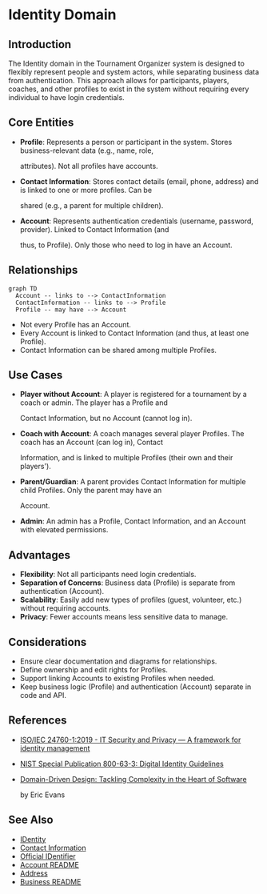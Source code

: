 # Identity Domain

## Introduction

The Identity domain in the Tournament Organizer system is designed to flexibly represent people and system actors, while
separating business data from authentication. This approach allows for participants, players, coaches, and other
profiles to exist in the system without requiring every individual to have login credentials.

## Core Entities

- **Profile**: Represents a person or participant in the system. Stores business-relevant data (e.g., name, role,

  attributes). Not all profiles have accounts.

- **Contact Information**: Stores contact details (email, phone, address) and is linked to one or more profiles. Can be

  shared (e.g., a parent for multiple children).

- **Account**: Represents authentication credentials (username, password, provider). Linked to Contact Information (and

  thus, to Profile). Only those who need to log in have an Account.

## Relationships

```mermaid
graph TD
  Account -- links to --> ContactInformation
  ContactInformation -- links to --> Profile
  Profile -- may have --> Account
```

- Not every Profile has an Account.
- Every Account is linked to Contact Information (and thus, at least one Profile).
- Contact Information can be shared among multiple Profiles.

## Use Cases

- **Player without Account**: A player is registered for a tournament by a coach or admin. The player has a Profile and

  Contact Information, but no Account (cannot log in).

- **Coach with Account**: A coach manages several player Profiles. The coach has an Account (can log in), Contact

  Information, and is linked to multiple Profiles (their own and their players').

- **Parent/Guardian**: A parent provides Contact Information for multiple child Profiles. Only the parent may have an

  Account.

- **Admin**: An admin has a Profile, Contact Information, and an Account with elevated permissions.

## Advantages

- **Flexibility**: Not all participants need login credentials.
- **Separation of Concerns**: Business data (Profile) is separate from authentication (Account).
- **Scalability**: Easily add new types of profiles (guest, volunteer, etc.) without requiring accounts.
- **Privacy**: Fewer accounts means less sensitive data to manage.

## Considerations

- Ensure clear documentation and diagrams for relationships.
- Define ownership and edit rights for Profiles.
- Support linking Accounts to existing Profiles when needed.
- Keep business logic (Profile) and authentication (Account) separate in code and API.

## References

- [ISO/IEC 24760-1:2019 - IT Security and Privacy — A framework for identity management](https://www.iso.org/standard/77582.html)
- [NIST Special Publication 800-63-3: Digital Identity Guidelines](https://pages.nist.gov/800-63-3/)
- [Domain-Driven Design: Tackling Complexity in the Heart of Software](https://www.amazon.com/Domain-Driven-Design-Tackling-Complexity-Software/dp/0321125215)

  by Eric Evans

## See Also

- [IDentity](../identity/identity.md)
- [Contact Information](../identity/contact_information.md)
- [Official IDentifier](../identity/official_identifier.md)
- [Account README](../identity/account/account.md)
- [Address](../identity/attributes/address.md)
- [Business README](../README.md)
